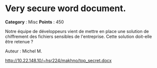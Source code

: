 # Very secure word document.

**Category** : Misc
**Points** : 450

Notre équipe de développeurs vient de mettre en place une solution de chiffrement des fichiers sensibles de l'entreprise. Cette solution doit-elle être retenue ? 

Auteur : Michel M.

http://10.22.148.10/~hsr224/makhno/top_secret.docx



